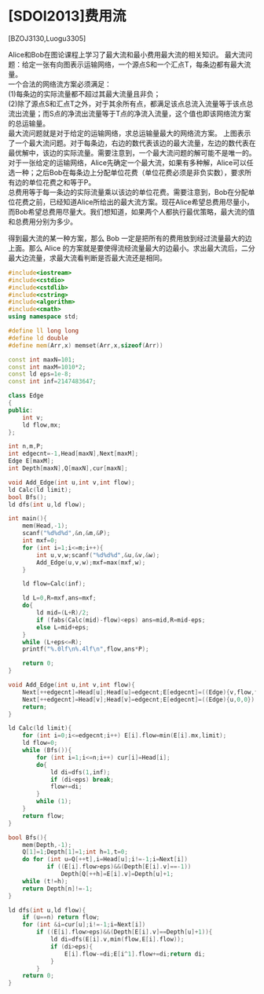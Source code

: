 # [SDOI2013]费用流
[BZOJ3130,Luogu3305]

Alice和Bob在图论课程上学习了最大流和最小费用最大流的相关知识。 最大流问题：给定一张有向图表示运输网络，一个源点S和一个汇点T，每条边都有最大流量。  
一个合法的网络流方案必须满足：  
(1)每条边的实际流量都不超过其最大流量且非负；  
(2)除了源点S和汇点T之外，对于其余所有点，都满足该点总流入流量等于该点总流出流量；而S点的净流出流量等于T点的净流入流量，这个值也即该网络流方案的总运输量。  
最大流问题就是对于给定的运输网络，求总运输量最大的网络流方案。 上图表示了一个最大流问题。对于每条边，右边的数代表该边的最大流量，左边的数代表在最优解中，该边的实际流量。需要注意到，一个最大流问题的解可能不是唯一的。  
对于一张给定的运输网络，Alice先确定一个最大流，如果有多种解，Alice可以任选一种；之后Bob在每条边上分配单位花费（单位花费必须是非负实数），要求所有边的单位花费之和等于P。  
总费用等于每一条边的实际流量乘以该边的单位花费。需要注意到，Bob在分配单位花费之前，已经知道Alice所给出的最大流方案。现茌Alice希望总费用尽量小，而Bob希望总费用尽量大。我们想知道，如果两个人都执行最优策略，最大流的值和总费用分别为多少。

得到最大流的某一种方案，那么 Bob 一定是把所有的费用放到经过流量最大的边上面。那么 Alice 的方案就是要使得流经流量最大的边最小。求出最大流后，二分最大边流量，求最大流看判断是否最大流还是相同。

```cpp
#include<iostream>
#include<cstdio>
#include<cstdlib>
#include<cstring>
#include<algorithm>
#include<cmath>
using namespace std;

#define ll long long
#define ld double
#define mem(Arr,x) memset(Arr,x,sizeof(Arr))

const int maxN=101;
const int maxM=1010*2;
const ld eps=1e-8;
const int inf=2147483647;

class Edge
{
public:
	int v;
	ld flow,mx;
};

int n,m,P;
int edgecnt=-1,Head[maxN],Next[maxM];
Edge E[maxM];
int Depth[maxN],Q[maxN],cur[maxN];

void Add_Edge(int u,int v,int flow);
ld Calc(ld limit);
bool Bfs();
ld dfs(int u,ld flow);

int main(){
	mem(Head,-1);
	scanf("%d%d%d",&n,&m,&P);
	int mxf=0;
	for (int i=1;i<=m;i++){
		int u,v,w;scanf("%d%d%d",&u,&v,&w);
		Add_Edge(u,v,w);mxf=max(mxf,w);
	}

	ld flow=Calc(inf);

	ld L=0,R=mxf,ans=mxf;
	do{
		ld mid=(L+R)/2;
		if (fabs(Calc(mid)-flow)<eps) ans=mid,R=mid-eps;
		else L=mid+eps;
	}
	while (L+eps<=R);
	printf("%.0lf\n%.4lf\n",flow,ans*P);

	return 0;
}

void Add_Edge(int u,int v,int flow){
	Next[++edgecnt]=Head[u];Head[u]=edgecnt;E[edgecnt]=((Edge){v,flow,flow});
	Next[++edgecnt]=Head[v];Head[v]=edgecnt;E[edgecnt]=((Edge){u,0,0});
	return;
}

ld Calc(ld limit){
	for (int i=0;i<=edgecnt;i++) E[i].flow=min(E[i].mx,limit);
	ld flow=0;
	while (Bfs()){
		for (int i=1;i<=n;i++) cur[i]=Head[i];
		do{
			ld di=dfs(1,inf);
			if (di<eps) break;
			flow+=di;
		}
		while (1);
	}
	return flow;
}

bool Bfs(){
	mem(Depth,-1);
	Q[1]=1;Depth[1]=1;int h=1,t=0;
	do for (int u=Q[++t],i=Head[u];i!=-1;i=Next[i])
		   if ((E[i].flow>eps)&&(Depth[E[i].v]==-1))
			   Depth[Q[++h]=E[i].v]=Depth[u]+1;
	while (t!=h);
	return Depth[n]!=-1;
}

ld dfs(int u,ld flow){
	if (u==n) return flow;
	for (int &i=cur[u];i!=-1;i=Next[i])
		if ((E[i].flow>eps)&&(Depth[E[i].v]==Depth[u]+1)){
			ld di=dfs(E[i].v,min(flow,E[i].flow));
			if (di>eps){
				E[i].flow-=di;E[i^1].flow+=di;return di;
			}
		}
	return 0;
}
```